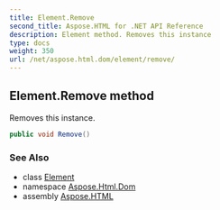 ```yaml
---
title: Element.Remove
second_title: Aspose.HTML for .NET API Reference
description: Element method. Removes this instance
type: docs
weight: 350
url: /net/aspose.html.dom/element/remove/
---
```

## Element.Remove method

Removes this instance.

```csharp
public void Remove()
```

### See Also

* class [Element](../)
* namespace [Aspose.Html.Dom](../../../aspose.html.dom/)
* assembly [Aspose.HTML](../../../)
